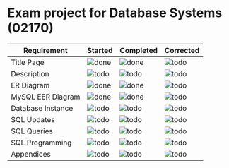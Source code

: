 # Exam project for Database Systems (02170)

| Requirement        | Started | Completed | Corrected |
| ------------------ | ------- | --------- | --------- |
| Title Page         | ![done] | ![done]   | ![todo]   |
| Description        | ![todo] | ![todo]   | ![todo]   |
| ER Diagram         | ![done] | ![done]   | ![todo]   |
| MySQL EER Diagram  | ![done] | ![done]   | ![todo]   |
| Database Instance  | ![todo] | ![todo]   | ![todo]   |
| SQL Updates        | ![todo] | ![todo]   | ![todo]   |
| SQL Queries        | ![todo] | ![todo]   | ![todo]   |
| SQL Programming    | ![todo] | ![todo]   | ![todo]   |
| Appendices         | ![todo] | ![todo]   | ![todo]   |

[done]:https://upload.wikimedia.org/wikipedia/commons/thumb/0/03/Green_check.svg/26px-Green_check.svg.png
[todo]:https://upload.wikimedia.org/wikipedia/commons/c/c6/Ballot_x_no_small.png

